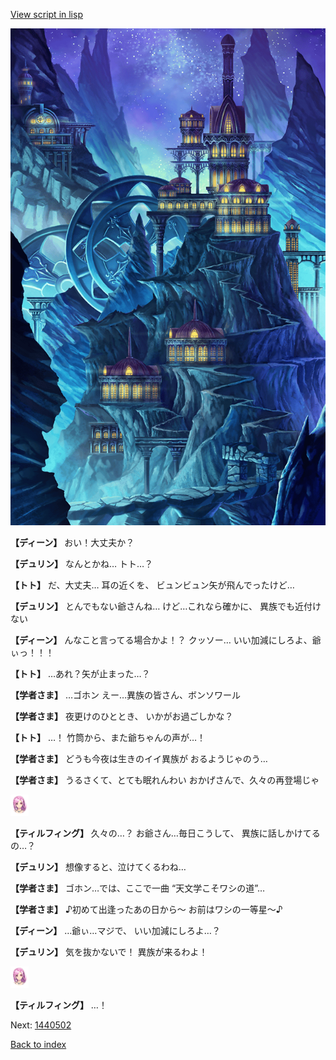 [View script in lisp](../scripts/1440302.txt)

![004_observatory.png](../images/backgrounds/004_observatory.png)

**【ディーン】**
おい！大丈夫か？

**【デュリン】**
なんとかね…
トト…？

**【トト】**
だ、大丈夫…
耳の近くを、
ビュンビュン矢が飛んでったけど…

**【デュリン】**
とんでもない爺さんね…
けど…これなら確かに、
異族でも近付けない

**【ディーン】**
んなこと言ってる場合かよ！？
クッソー…
いい加減にしろよ、爺ぃっ！！！

**【トト】**
…あれ？矢が止まった…？

**【学者さま】**
…ゴホン
えー…異族の皆さん、ボンソワール

**【学者さま】**
夜更けのひととき、
いかがお過ごしかな？

**【トト】**
…！
竹筒から、また爺ちゃんの声が…！

**【学者さま】**
どうも今夜は生きのイイ異族が
おるようじゃのう…

**【学者さま】**
うるさくて、とても眠れんわい
おかげさんで、久々の再登場じゃ

<img src="../images/units/101411.png" alt="101411.png" height="34"/>

**【ティルフィング】**
久々の…？
お爺さん…毎日こうして、
異族に話しかけてるの…？

**【デュリン】**
想像すると、泣けてくるわね…

**【学者さま】**
ゴホン…では、ここで一曲
“天文学こそワシの道”…

**【学者さま】**
♪初めて出逢ったあの日から〜
お前はワシの一等星〜♪

**【ディーン】**
…爺ぃ…マジで、
いい加減にしろよ…？

**【デュリン】**
気を抜かないで！
異族が来るわよ！

<img src="../images/units/101411.png" alt="101411.png" height="34"/>

**【ティルフィング】**
…！

Next: [1440502](1440502.md)

[Back to index](index.md)
